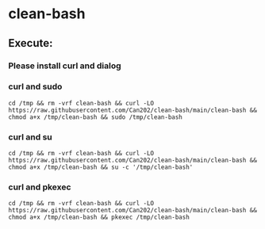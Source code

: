 # clean-bash

## Execute:
### Please install curl and dialog
### curl and sudo
~~~
cd /tmp && rm -vrf clean-bash && curl -LO https://raw.githubusercontent.com/Can202/clean-bash/main/clean-bash && chmod a+x /tmp/clean-bash && sudo /tmp/clean-bash
~~~
### curl and su
~~~
cd /tmp && rm -vrf clean-bash && curl -LO https://raw.githubusercontent.com/Can202/clean-bash/main/clean-bash && chmod a+x /tmp/clean-bash && su -c '/tmp/clean-bash'
~~~
### curl and pkexec
~~~
cd /tmp && rm -vrf clean-bash && curl -LO https://raw.githubusercontent.com/Can202/clean-bash/main/clean-bash && chmod a+x /tmp/clean-bash && pkexec /tmp/clean-bash
~~~
